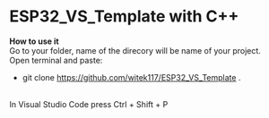 # ESP32_VS_Template with C++

**How to use it** <br />
Go to your folder, name of the direcory will be name of your project. <br />
Open terminal and paste: <br />
 - git clone https://github.com/witek117/ESP32_VS_Template . <br />
<br />
In Visual Studio Code press Ctrl + Shift + P <br />
